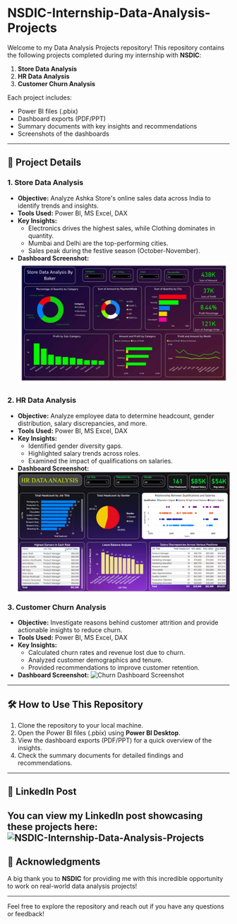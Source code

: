 # NSDIC-Internship-Data-Analysis-Projects

Welcome to my Data Analysis Projects repository! This repository contains the following projects completed during my internship with **NSDIC**:

1. **Store Data Analysis**
2. **HR Data Analysis**
3. **Customer Churn Analysis**

Each project includes:
- Power BI files (.pbix)
- Dashboard exports (PDF/PPT)
- Summary documents with key insights and recommendations
- Screenshots of the dashboards

---

## 📂 **Project Details**

### 1. Store Data Analysis
- **Objective:** Analyze Ashka Store's online sales data across India to identify trends and insights.
- **Tools Used:** Power BI, MS Excel, DAX
- **Key Insights:**
  - Electronics drives the highest sales, while Clothing dominates in quantity.
  - Mumbai and Delhi are the top-performing cities.
  - Sales peak during the festive season (October-November).
- **Dashboard Screenshot:** ![Store Dashboard Screenshot](https://github.com/mdbakerfarhad/NSDIC-Internship-Projects/blob/main/Store%20Data%20Analysis/Store%20Data%20Analysis%20By%20Baker.jpg?raw=true)

### 2. HR Data Analysis
- **Objective:** Analyze employee data to determine headcount, gender distribution, salary discrepancies, and more.
- **Tools Used:** Power BI, MS Excel, DAX
- **Key Insights:**
  - Identified gender diversity gaps.
  - Highlighted salary trends across roles.
  - Examined the impact of qualifications on salaries.
- **Dashboard Screenshot:** ![HR Dashboard Screenshot](https://github.com/mdbakerfarhad/NSDIC-Internship-Projects/blob/main/HR%20Data%20Analysis/HR%20DATA%20ANALYSIS_BAKER.png?raw=true)

### 3. Customer Churn Analysis
- **Objective:** Investigate reasons behind customer attrition and provide actionable insights to reduce churn.
- **Tools Used:** Power BI, MS Excel, DAX
- **Key Insights:**
  - Calculated churn rates and revenue lost due to churn.
  - Analyzed customer demographics and tenure.
  - Provided recommendations to improve customer retention.
- **Dashboard Screenshot:** ![Churn Dashboard Screenshot](link_to_Churn_screenshot)

---

## 🛠️ **How to Use This Repository**
1. Clone the repository to your local machine.
2. Open the Power BI files (.pbix) using **Power BI Desktop**.
3. View the dashboard exports (PDF/PPT) for a quick overview of the insights.
4. Check the summary documents for detailed findings and recommendations.

---

## 🔗 **LinkedIn Post**
You can view my LinkedIn post showcasing these projects here:  ![NSDIC-Internship-Data-Analysis-Projects](https://lnkd.in/gt7B9kAk)
---

## 🙏 **Acknowledgments**
A big thank you to **NSDIC** for providing me with this incredible opportunity to work on real-world data analysis projects!

---

Feel free to explore the repository and reach out if you have any questions or feedback!
